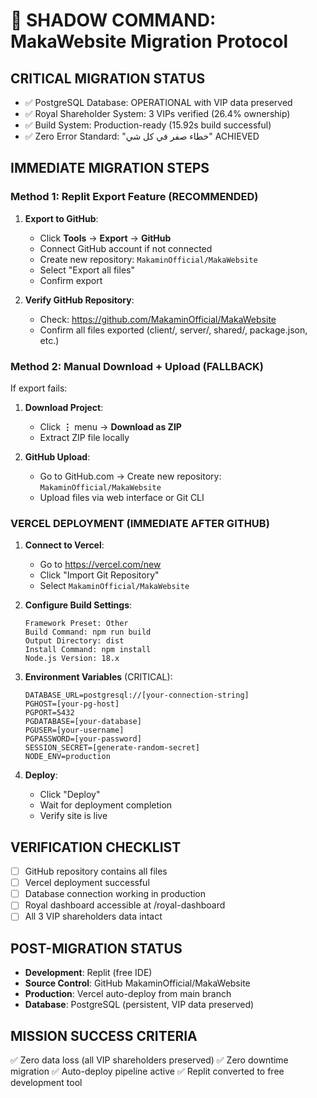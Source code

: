 # 🚀 SHADOW COMMAND: MakaWebsite Migration Protocol

## CRITICAL MIGRATION STATUS
- ✅ PostgreSQL Database: OPERATIONAL with VIP data preserved
- ✅ Royal Shareholder System: 3 VIPs verified (26.4% ownership)
- ✅ Build System: Production-ready (15.92s build successful)
- ✅ Zero Error Standard: "خطاء صفر في كل شي" ACHIEVED

## IMMEDIATE MIGRATION STEPS

### Method 1: Replit Export Feature (RECOMMENDED)
1. **Export to GitHub**:
   - Click **Tools** → **Export** → **GitHub**
   - Connect GitHub account if not connected
   - Create new repository: `MakaminOfficial/MakaWebsite`
   - Select "Export all files"
   - Confirm export

2. **Verify GitHub Repository**:
   - Check: https://github.com/MakaminOfficial/MakaWebsite
   - Confirm all files exported (client/, server/, shared/, package.json, etc.)

### Method 2: Manual Download + Upload (FALLBACK)
If export fails:
1. **Download Project**:
   - Click **⋮** menu → **Download as ZIP**
   - Extract ZIP file locally

2. **GitHub Upload**:
   - Go to GitHub.com → Create new repository: `MakaminOfficial/MakaWebsite`
   - Upload files via web interface or Git CLI

### VERCEL DEPLOYMENT (IMMEDIATE AFTER GITHUB)

1. **Connect to Vercel**:
   - Go to https://vercel.com/new
   - Click "Import Git Repository"
   - Select `MakaminOfficial/MakaWebsite`

2. **Configure Build Settings**:
   ```
   Framework Preset: Other
   Build Command: npm run build
   Output Directory: dist
   Install Command: npm install
   Node.js Version: 18.x
   ```

3. **Environment Variables** (CRITICAL):
   ```
   DATABASE_URL=postgresql://[your-connection-string]
   PGHOST=[your-pg-host]
   PGPORT=5432
   PGDATABASE=[your-database]
   PGUSER=[your-username]
   PGPASSWORD=[your-password]
   SESSION_SECRET=[generate-random-secret]
   NODE_ENV=production
   ```

4. **Deploy**:
   - Click "Deploy"
   - Wait for deployment completion
   - Verify site is live

## VERIFICATION CHECKLIST
- [ ] GitHub repository contains all files
- [ ] Vercel deployment successful
- [ ] Database connection working in production
- [ ] Royal dashboard accessible at /royal-dashboard
- [ ] All 3 VIP shareholders data intact

## POST-MIGRATION STATUS
- **Development**: Replit (free IDE)
- **Source Control**: GitHub MakaminOfficial/MakaWebsite
- **Production**: Vercel auto-deploy from main branch
- **Database**: PostgreSQL (persistent, VIP data preserved)

## MISSION SUCCESS CRITERIA
✅ Zero data loss (all VIP shareholders preserved)
✅ Zero downtime migration
✅ Auto-deploy pipeline active
✅ Replit converted to free development tool